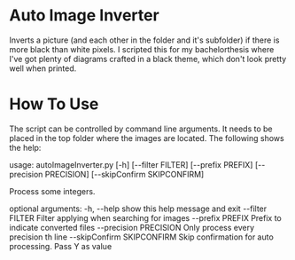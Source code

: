 # Auto Image Inverter

Inverts a picture (and each other in the folder and it's subfolder) if there is more black than white pixels. I scripted this for my bachelorthesis where I've got plenty of diagrams crafted in a black theme, which don't look pretty well when printed.

# How To Use

The script can be controlled by command line arguments. It needs to be placed in the top folder where the images are located.
The following shows the help:


usage: autoImageInverter.py [-h] [--filter FILTER] [--prefix PREFIX]
                            [--precision PRECISION]
                            [--skipConfirm SKIPCONFIRM]

Process some integers.

optional arguments:
  -h, --help            show this help message and exit
  --filter FILTER       Filter applying when searching for images
  --prefix PREFIX       Prefix to indicate converted files
  --precision PRECISION
                        Only process every precision th line
  --skipConfirm SKIPCONFIRM
                        Skip confirmation for auto processing. Pass Y as value